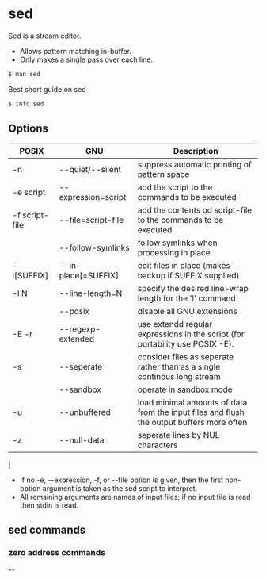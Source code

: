 # sed

Sed is a stream editor.
- Allows pattern matching in-buffer.
- Only makes a single pass over each line.
```bash
$ man sed
```
Best short guide on sed
```bash
$ info sed
```

## Options

| POSIX          | GNU                 | Description                                                                               |
| -------------- | ------------------- | ----------------------------------------------------------------------------------------- |
| -n             | --quiet/--silent    | suppress automatic printing of pattern space                                              |
| -e script      | --expression=script | add the script to the commands to be executed                                             |
| -f script-file | --file=script-file  | add the contents od script-file to the commands to be executed                            |
|                | --follow-symlinks   | follow symlinks when processing in place                                                  |
| -i[SUFFIX]     | --in-place[=SUFFIX] | edit files in place (makes backup if SUFFIX supplied)                                     |
| -l N           | --line-length=N     | specify the desired line-wrap length for the 'l' command                                  |
|                | --posix             | disable all GNU extensions                                                                |
| -E -r          | --regexp-extended   | use extendd regular expressions in the script (for portability use POSIX -E).             |
| -s             | --seperate          | consider files as seperate rather than as a single continous long stream                  |
|                | --sandbox           | operate in sandbox mode                                                                   |
| -u             | --unbuffered        | load minimal amounts of data from the input files and flush the output buffers more often |
| -z             | --null-data         | seperate lines by NUL characters                                                          |
|

- If no -e, --expression, -f, or --file option is given, then the first non-option argument is taken as the sed script to interpret.
- All remaining arguments are names of input files; if no input file is read then stdin is read.

## sed commands

### zero address commands
--